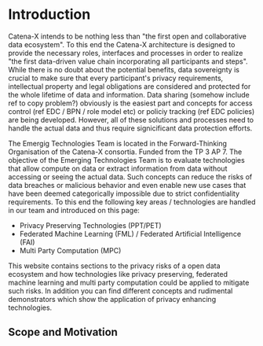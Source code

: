 # Introduction

Catena-X intends to be nothing less than "the first open and collaborative data ecosystem". To this end the Catena-X architecture is designed to provide the necessary roles, interfaces and processes in order to realize "the first data-driven value chain incorporating all participants and steps". While there is no doubt about the potential benefits, data sovereignty is crucial to make sure that every participant's privacy requirements, intellectual property and legal obligations are considered and protected for the whole lifetime of data and information. Data sharing (somehow include ref to copy problem?) obviously is the easiest part and concepts for access control (ref EDC / BPN / role model etc) or policiy tracking (ref EDC policies) are being developed. However, all of these solutions and processes need to handle the actual data and thus require signicificant data protection efforts. 

The Emergig Technologies Team is located in the Forward-Thinking Organisation of the Catena-X consortia. Funded from the TP 3 AP 7. The objective of the Emerging Technologies Team is to evaluate technologies that allow compute on data or extract information from data without accessing or seeing the actual data. Such concepts can reduce the risks of data breaches or malicious behavior and even enable new use cases that have been deemed categorically impossible due to strict confidentiality requirements. To this end the following key areas / technologies are handled in our team and introduced on this page: 

* Privacy Preserving Technologies (PPT/PET)
* Federated Machine Learning (FML) / Federated Artificial Intelligence (FAI)
* Multi Party Computation (MPC)

This website contains sections to the privacy risks of a open data ecosystem and how technologies like privacy preserving, federated machine learning and multi party computation could be applied to mitigate such risks. In addition you can find different concepts and rudimental demonstrators which show the application of privacy enhancing technologies.


## Scope and Motivation